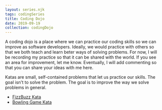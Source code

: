 ```yaml
---
layout: series.njk
tags: codingSeries
title: Coding Dojo
date: 2019-09-19
collection: codingDojo
---
```


A coding dojo is a place where we can practice our coding skills so we can improve as software developers. Ideally, we would practice with others so that we both teach and learn beter ways of solving problems. For now, I will be recording my practice so that it can be shared with the world. If you see an area for improvement, let me know. Eventually, I will add commenting so that you can share your ideas with me here.

Katas are small, self-contained problems that let us practice our skills. The goal isn't to solve the problem. The goal is to improve the way we solve problems in general.

* [FizzBuzz Kata](/coding/fizzbuzz)
* [Bowling Game Kata](/coding/bowling)
